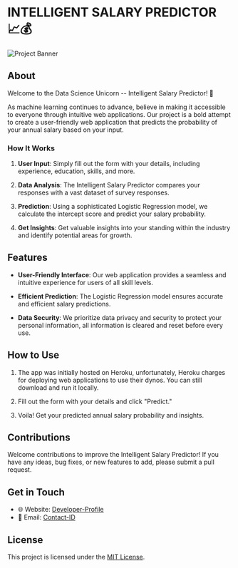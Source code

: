 # INTELLIGENT SALARY PREDICTOR 📈💰

![Project Banner](https://github.com/shivangraikar/DataSciencevalue/blob/main/desktop.jpg)

## About

Welcome to the Data Science Unicorn -- Intelligent Salary Predictor! 🚀

As machine learning continues to advance, believe in making it accessible to everyone through intuitive web applications. Our project is a bold attempt to create a user-friendly web application that predicts the probability of your annual salary based on your input.

### How It Works

1. **User Input**: Simply fill out the form with your details, including experience, education, skills, and more.

2. **Data Analysis**: The Intelligent Salary Predictor compares your responses with a vast dataset of survey responses.

3. **Prediction**: Using a sophisticated Logistic Regression model, we calculate the intercept score and predict your salary probability.

4. **Get Insights**: Get valuable insights into your standing within the industry and identify potential areas for growth.

## Features

- **User-Friendly Interface**: Our web application provides a seamless and intuitive experience for users of all skill levels.

- **Efficient Prediction**: The Logistic Regression model ensures accurate and efficient salary predictions.

- **Data Security**: We prioritize data privacy and security to protect your personal information, all information is cleared and reset before every use.

## How to Use

1. The app was initially hosted on Heroku, unfortunately, Heroku charges for deploying web applications to use their dynos. You can still download and run it locally.

2. Fill out the form with your details and click "Predict."

3. Voila! Get your predicted annual salary probability and insights.


## Contributions

Welcome contributions to improve the Intelligent Salary Predictor! If you have any ideas, bug fixes, or new features to add, please submit a pull request.

## Get in Touch

- 🌐 Website: [Developer-Profile](https://shivangraikar.github.io)
- 📧 Email: [Contact-ID](mailto:shivangraikar@gmail.com)

## License

This project is licensed under the [MIT License](LICENSE).
